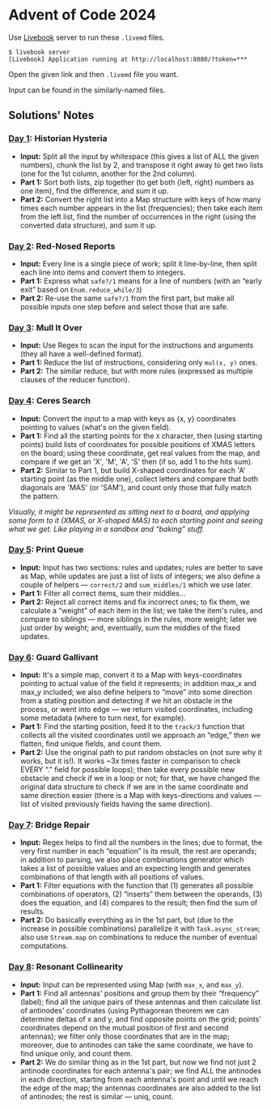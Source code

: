 # Advent of Code 2024

Use [Livebook](https://livebook.dev/) server to run these `.livemd` files.

```console
$ livebook server
[Livebook] Application running at http://localhost:8080/?token=***
```

Open the given link and then `.livemd` file you want.

Input can be found in the similarly-named files.

## Solutions' Notes

### [Day 1](day01.livemd): Historian Hysteria

- **Input:** Split all the input by whitespace (this gives a list of ALL the given numbers), chunk the list by 2, and transpose it right away to get two lists (one for the 1st column, another for the 2nd column).
- **Part 1:** Sort both lists, zip together (to get both {left, right} numbers as one item), find the difference, and sum it up.
- **Part 2:** Convert the right list into a Map structure with keys of how many times each number appears in the list (frequencies); then take each item from the left list, find the number of occurrences in the right (using the converted data structure), and sum it up.

### [Day 2](day02.livemd): Red-Nosed Reports

- **Input:** Every line is a single piece of work; split it line-by-line, then split each line into items and convert them to integers.
- **Part 1:** Express what `safe?/1` means for a line of numbers (with an “early exit” based on `Enum.reduce_while/3`)
- **Part 2:** Re-use the same `safe?/1` from the first part, but make all possible inputs one step before and select those that are safe.

### [Day 3](day03.livemd): Mull It Over

- **Input:** Use Regex to scan the input for the instructions and arguments (they all have a well-defined format).
- **Part 1:** Reduce the list of instructions, considering only `mul(x, y)` ones.
- **Part 2:** The similar reduce, but with more rules (expressed as multiple clauses of the reducer function).

### [Day 4](day04.livemd): Ceres Search

- **Input:** Convert the input to a map with keys as {x, y} coordinates pointing to values (what's on the given field).
- **Part 1:** Find all the starting points for the `X` character, then (using starting points) build lists of coordinates for possible positions of XMAS letters on the board; using these coordinate, get real values from the map, and compare if we get an 'X', 'M', 'A', 'S' then (if so, add 1 to the hits sum).
- **Part 2:** Similar to Part 1, but build X-shaped coordinates for each 'A' starting point (as the middle one), collect letters and compare that both diagonals are 'MAS' (or 'SAM'), and count only those that fully match the pattern.

_Visually, it might be represented as sitting next to a board, and applying some form to it (XMAS, or X-shaped MAS) to each starting point and seeing what we get. Like playing in a sandbox and “baking” stuff._

### [Day 5](day05.livemd): Print Queue

- **Input:** Input has two sections: rules and updates; rules are better to save as Map, while updates are just a list of lists of integers; we also define a couple of helpers — `correct/2` and `sum_middles/1` which we use later.
- **Part 1:** Filter all correct items, sum their middles…
- **Part 2:** Reject all correct items and fix incorrect ones; to fix them, we calculate a “weight” of each item in the list; we take the item's rules, and compare to siblings — more siblings in the rules, more weight; later we just order by weight; and, eventually, sum the middles of the fixed updates.

### [Day 6](day06.livemd): Guard Gallivant

- **Input:** It's a simple map, convert it to a Map with keys-coordinates pointing to actual value of the field it represents; in addition max_x and max_y included; we also define helpers to “move” into some direction from a stating position and detecting if we hit an obstacle in the process, or went into edge — we return visited coordinates, including some metadata (where to turn next, for example).
- **Part 1:** Find the starting position, feed it to the `track/3` function that collects all the visited coordinates until we approach an “edge,”  then we flatten, find unique fields, and count them.
- **Part 2:** Use the original path to put random obstacles on (not sure why it works, but it is!). It works ~3x times faster in comparison to check EVERY “.” field for possible loops); then take every possible new obstacle and check if we in a loop or not; for that, we have changed the original data structure to check if we are in the same coordinate and same direction easier (there is a Map with keys-directions and values — list of visited previously fields having the same direction).

### [Day 7](day07.livemd): Bridge Repair

- **Input:** Regex helps to find all the numbers in the lines; due to format, the very first number in each “equation” is its result, the rest are operands; in addition to parsing, we also place combinations generator which takes a list of possible values and an expecting length and generates combinations of that length with all positions of values.
- **Part 1:** Filter equations with the function that (1) generates all possible combinations of operators, (2) “inserts” them between the operands, (3) does the equation, and (4) compares to the result; then find the sum of results.
- **Part 2:** Do basically everything as in the 1st part, but (due to the increase in possible combinations) parallelize it with `Task.async_stream`; also use `Stream.map` on combinations to reduce the number of eventual computations.

### [Day 8](day08.livemd): Resonant Collinearity

- **Input:** Input can be represented using Map (with `max_x`, and `max_y`).
- **Part 1:** Find all antennas' positions and group them by their “frequency” (label); find all the unique pairs of these antennas and then calculate list of antinodes' coordinates (using Pythagorean theorem we can determine deltas of x and y, and find opposite points on the grid; points' coordinates depend on the mutual position of first and second antennas); we filter only those coordinates that are in the map; moreover, due to antinodes can take the same coordinate, we have to find unique only, and count them.
- **Part 2:** We do similar thing as in the 1st part, but now we find not just 2 antinode coordinates for each antenna's pair; we find ALL the antinodes in each direction, starting from each antenna's point and until we reach the edge of the map; the antennas coordinates are also added to the list of antinodes; the rest is similar — uniq, count.
